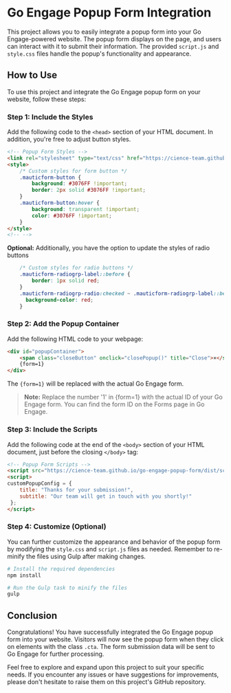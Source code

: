 # Go Engage Popup Form Integration

This project allows you to easily integrate a popup form into your Go Engage-powered website. The popup form displays on the page, and users can interact with it to submit their information. The provided `script.js` and `style.css` files handle the popup's functionality and appearance.

## How to Use

To use this project and integrate the Go Engage popup form on your website, follow these steps:

### Step 1: Include the Styles

Add the following code to the `<head>` section of your HTML document. In addition, you're free to adjust button styles.

```html
<!-- Popup Form Styles -->
<link rel="stylesheet" type="text/css" href="https://cience-team.github.io/go-engage-popup-form/dist/styles.min.css">
<style>
    /* Custom styles for form button */
    .mauticform-button {
        background: #3076FF !important;
        border: 2px solid #3076FF !important;
    }
    .mauticform-button:hover {
        background: transparent !important;
        color: #3076FF !important;
    }
</style>
<!-- -->
```

**Optional:** Additionally, you have the option to update the styles of radio buttons
```css
    /* Custom styles for radio buttons */
    .mauticform-radiogrp-label::before {
        border: 1px solid red;
    }
    .mauticform-radiogrp-radio:checked ~ .mauticform-radiogrp-label::before {
      background-color: red;
    }
```

### Step 2: Add the Popup Container

Add the following HTML code to your webpage:

```html
<div id="popupContainer">
    <span class="closeButton" onclick="closePopup()" title="Close">×</span>
    {form=1}
</div>
```

The `{form=1}` will be replaced with the actual Go Engage form.

> **Note:** Replace the number '1' in {form=1} with the actual ID of your Go Engage form. You can find the form ID on the Forms page in Go Engage. 

### Step 3: Include the Scripts

Add the following code at the end of the `<body>` section of your HTML document, just before the closing `</body>` tag:

```html
<!-- Popup Form Scripts -->
<script src="https://cience-team.github.io/go-engage-popup-form/dist/script.min.js"></script>
<script>
customPopupConfig = {
    title: "Thanks for your submission!",
    subtitle: "Our team will get in touch with you shortly!"
 };
</script>
```

### Step 4: Customize (Optional)

You can further customize the appearance and behavior of the popup form by modifying the `style.css` and `script.js` files as needed. Remember to re-minify the files using Gulp after making changes.

```bash
# Install the required dependencies
npm install

# Run the Gulp task to minify the files
gulp
```

## Conclusion

Congratulations! You have successfully integrated the Go Engage popup form into your website. Visitors will now see the popup form when they click on elements with the class `.cta`. The form submission data will be sent to Go Engage for further processing.

Feel free to explore and expand upon this project to suit your specific needs. If you encounter any issues or have suggestions for improvements, please don't hesitate to raise them on this project's GitHub repository.

